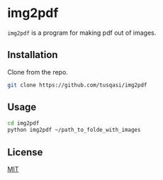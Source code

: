 # img2pdf

`img2pdf` is a program for making pdf out of images.

## Installation

Clone from the repo.

```bash
git clone https://github.com/tusqasi/img2pdf
```

## Usage

```bash
cd img2pdf
python img2pdf ~/path_to_folde_with_images
```

## License

[MIT](https://choosealicense.com/licenses/mit/)

